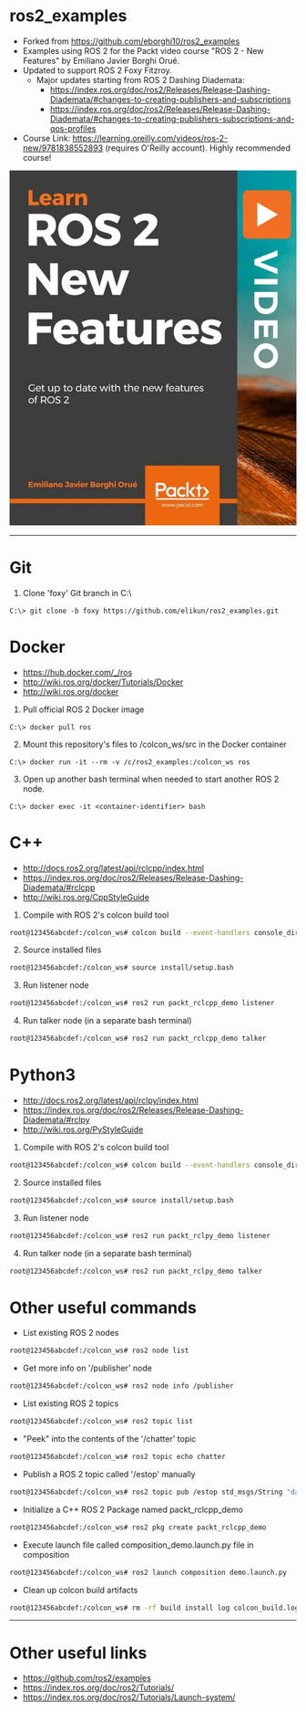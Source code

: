 # ros2_examples

- Forked from https://github.com/eborghi10/ros2_examples
- Examples using ROS 2 for the Packt video course "ROS 2 - New Features" by Emiliano Javier Borghi Orué.
- Updated to support ROS 2 Foxy Fitzroy.
    - Major updates starting from ROS 2 Dashing Diademata:
        - https://index.ros.org/doc/ros2/Releases/Release-Dashing-Diademata/#changes-to-creating-publishers-and-subscriptions
        - https://index.ros.org/doc/ros2/Releases/Release-Dashing-Diademata/#changes-to-creating-publishers-subscriptions-and-qos-profiles
- Course Link: https://learning.oreilly.com/videos/ros-2-new/9781838552893 (requires O'Reilly account). Highly recommended course!

![cover](./docs/cover.jpg)

---

# Git

1. Clone 'foxy' Git branch in C:\
```console
C:\> git clone -b foxy https://github.com/elikun/ros2_examples.git
```

# Docker

- https://hub.docker.com/_/ros
- http://wiki.ros.org/docker/Tutorials/Docker
- http://wiki.ros.org/docker

1. Pull official ROS 2 Docker image
```console
C:\> docker pull ros
```

2. Mount this repository's files to /colcon_ws/src in the Docker container
```console
C:\> docker run -it --rm -v /c/ros2_examples:/colcon_ws ros
```

3. Open up another bash terminal when needed to start another ROS 2 node.
```console
C:\> docker exec -it <container-identifier> bash
```

# C++

- http://docs.ros2.org/latest/api/rclcpp/index.html
- https://index.ros.org/doc/ros2/Releases/Release-Dashing-Diademata/#rclcpp
- http://wiki.ros.org/CppStyleGuide

1. Compile with ROS 2's colcon build tool
```bash
root@123456abcdef:/colcon_ws# colcon build --event-handlers console_direct+ |& tee colcon_build.log
```

2. Source installed files
```bash
root@123456abcdef:/colcon_ws# source install/setup.bash
```

3. Run listener node
```bash
root@123456abcdef:/colcon_ws# ros2 run packt_rclcpp_demo listener
```

4. Run talker node (in a separate bash terminal)
```bash
root@123456abcdef:/colcon_ws# ros2 run packt_rclcpp_demo talker
```

# Python3

- http://docs.ros2.org/latest/api/rclpy/index.html
- https://index.ros.org/doc/ros2/Releases/Release-Dashing-Diademata/#rclpy
- http://wiki.ros.org/PyStyleGuide

1. Compile with ROS 2's colcon build tool
```bash
root@123456abcdef:/colcon_ws# colcon build --event-handlers console_direct+ |& tee colcon_build.log
```

2. Source installed files
```bash
root@123456abcdef:/colcon_ws# source install/setup.bash
```

3. Run listener node
```bash
root@123456abcdef:/colcon_ws# ros2 run packt_rclpy_demo listener
```

4. Run talker node (in a separate bash terminal)
```bash
root@123456abcdef:/colcon_ws# ros2 run packt_rclpy_demo talker
```

# Other useful commands

- List existing ROS 2 nodes
```bash
root@123456abcdef:/colcon_ws# ros2 node list
```

- Get more info on '/publisher' node
```bash
root@123456abcdef:/colcon_ws# ros2 node info /publisher
```

- List existing ROS 2 topics
```bash
root@123456abcdef:/colcon_ws# ros2 topic list
```

- "Peek" into the contents of the '/chatter' topic
```bash
root@123456abcdef:/colcon_ws# ros2 topic echo chatter
```

- Publish a ROS 2 topic called '/estop' manually
```bash
root@123456abcdef:/colcon_ws# ros2 topic pub /estop std_msgs/String "data: Stop"
```

- Initialize a C++ ROS 2 Package named packt_rclcpp_demo
```bash
root@123456abcdef:/colcon_ws# ros2 pkg create packt_rclcpp_demo
```

- Execute launch file called composition_demo.launch.py file in composition
```bash
root@123456abcdef:/colcon_ws# ros2 launch composition demo.launch.py
```

- Clean up colcon build artifacts
```bash
root@123456abcdef:/colcon_ws# rm -rf build install log colcon_build.log
```

---

# Other useful links

- https://github.com/ros2/examples
- https://index.ros.org/doc/ros2/Tutorials/
- https://index.ros.org/doc/ros2/Tutorials/Launch-system/